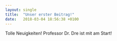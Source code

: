 ```yaml
---
layout: single
title:  "Unser erster Beitrag!"
date:   2018-03-04 18:56:38 +0100
---
```

Tolle Neuigkeiten! Professor Dr. Dre ist mit am Start!
